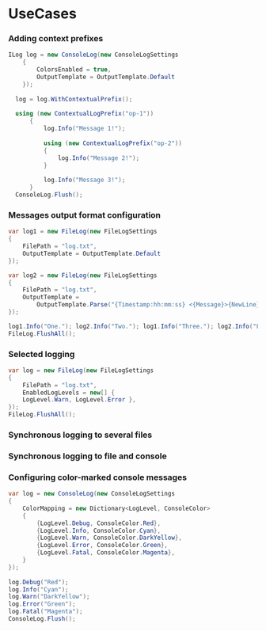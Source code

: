 # UseCases

### Adding context prefixes

```csharp
ILog log = new ConsoleLog(new ConsoleLogSettings
    {
        ColorsEnabled = true,
        OutputTemplate = OutputTemplate.Default
    });
                  
  log = log.WithContextualPrefix();
   
  using (new ContextualLogPrefix("op-1"))
      {
          log.Info("Message 1!");
                  
          using (new ContextualLogPrefix("op-2"))
          {
              log.Info("Message 2!");
          }
                  
          log.Info("Message 3!");
      }
  ConsoleLog.Flush();
```

### Messages output format configuration

```csharp
var log1 = new FileLog(new FileLogSettings
{
    FilePath = "log.txt",
    OutputTemplate = OutputTemplate.Default
});

var log2 = new FileLog(new FileLogSettings
{
    FilePath = "log.txt",
    OutputTemplate =
        OutputTemplate.Parse("{Timestamp:hh:mm:ss} <{Message}>{NewLine}")
});

log1.Info("One."); log2.Info("Two."); log1.Info("Three."); log2.Info("Four.");
FileLog.FlushAll();
```

### Selected logging

```csharp
var log = new FileLog(new FileLogSettings
{
    FilePath = "log.txt",
    EnabledLogLevels = new[] {
    LogLevel.Warn, LogLevel.Error },
});
FileLog.FlushAll();
```

### Synchronous logging to several files

### Synchronous logging to file and console

### Configuring color-marked console messages 

```csharp
var log = new ConsoleLog(new ConsoleLogSettings
{
    ColorMapping = new Dictionary<LogLevel, ConsoleColor>
    {
        {LogLevel.Debug, ConsoleColor.Red},
        {LogLevel.Info, ConsoleColor.Cyan},
        {LogLevel.Warn, ConsoleColor.DarkYellow},
        {LogLevel.Error, ConsoleColor.Green},
        {LogLevel.Fatal, ConsoleColor.Magenta},
    }
});
    
log.Debug("Red");
log.Info("Cyan");
log.Warn("DarkYellow");
log.Error("Green");
log.Fatal("Magenta");
ConsoleLog.Flush();
```



